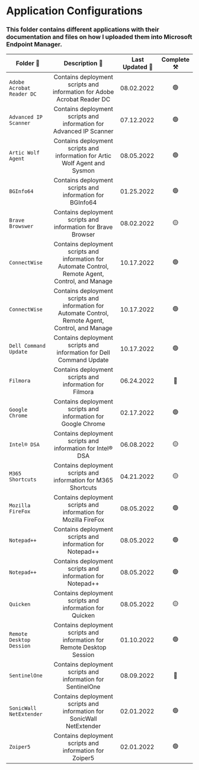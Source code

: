 # **Application Configurations**
### This folder contains different applications with their documentation and files on how I uploaded them into Microsoft Endpoint Manager. 

| **Folder 📂** | **Description 📄** | **Last Updated 📅** | **Complete ⚒️** |
| --- | :---: | --- | :---: |
| `Adobe Acrobat Reader DC` | Contains deployment scripts and information for Adobe Acrobat Reader DC | 08.02.2022 | 🟢 |
| `Advanced IP Scanner` | Contains deployment scripts and information for Advanced IP Scanner | 07.12.2022 | 🟢 |
| `Artic Wolf Agent` | Contains deployment scripts and information for Artic Wolf Agent and Sysmon | 08.05.2022 | 🟢 |
| `BGInfo64` | Contains deployment scripts and information for BGInfo64 | 01.25.2022 | 🟢 |
| `Brave Browswer` | Contains deployment scripts and information for Brave Browser | 08.02.2022 | 🟡 |
| `ConnectWise` | Contains deployment scripts and information for Automate Control, Remote Agent, Control, and Manage | 10.17.2022 | 🟢 |
| `ConnectWise` | Contains deployment scripts and information for Automate Control, Remote Agent, Control, and Manage | 10.17.2022 | 🟢 |
| `Dell Command Update` | Contains deployment scripts and information for Dell Command Update | 10.17.2022 | 🟢 |
| `Filmora` | Contains deployment scripts and information for Filmora | 06.24.2022 | 🔴 |
| `Google Chrome` | Contains deployment scripts and information for Google Chrome | 02.17.2022 | 🟢 |
| `Intel® DSA` | Contains deployment scripts and information for Intel® DSA | 06.08.2022 | 🟡 |
| `M365 Shortcuts` | Contains deployment scripts and information for M365 Shortcuts | 04.21.2022 | 🟡 |
| `Mozilla FireFox` | Contains deployment scripts and information for Mozilla FireFox | 08.05.2022 | 🟢 |
| `Notepad++` | Contains deployment scripts and information for Notepad++ | 08.05.2022 | 🟢 |
| `Notepad++` | Contains deployment scripts and information for Notepad++ | 08.05.2022 | 🟢 |
| `Quicken` | Contains deployment scripts and information for Quicken | 08.05.2022 | 🟡 |
| `Remote Desktop Dession` | Contains deployment scripts and information for Remote Desktop Session | 01.10.2022 | 🟢 |
| `SentinelOne` | Contains deployment scripts and information for SentinelOne | 08.09.2022 | 🔴 |
| `SonicWall NetExtender` | Contains deployment scripts and information for SonicWall NetExtender | 02.01.2022 | 🟢 |
| `Zoiper5` | Contains deployment scripts and information for Zoiper5 | 02.01.2022 | 🟢 |

